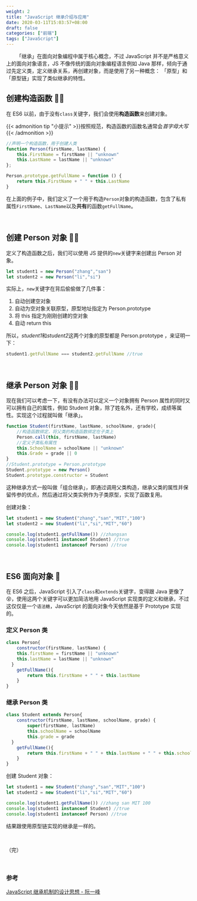 ```yaml
---
weight: 2
title: "JavaScript 继承介绍与应用"
date: 2020-03-11T15:03:57+08:00
draft: false
categories: ["前端"]
tags: ["JavaScript"]
---
```


&emsp;&emsp;「继承」在面向对象编程中属于核心概念，不过 JavaScript 并不是严格意义上的面向对象语言，JS 不像传统的面向对象编程语言例如 Java 那样，倾向于通过先定义类，定义继承关系，再创建对象，而是使用了另一种概念： 「原型」和「原型链」实现了类似继承的特性。   

## 创建构造函数 :man_mechanic:

在 ES6 以前，由于没有`class`关键字，我们会使用**构造函数**来创建对象。

{{< admonition tip "小提示" >}}按照规范，构造函数的函数名通常会*首字母大写*{{< /admonition >}}

```javascript
//声明一个构造函数，用于创建人类
function Person(firstName, lastName) {
    this.FirstName = firstName || "unknown"
    this.LastName = lastName || "unknown"
};

Person.prototype.getFullName = function () {
    return this.FirstName + " " + this.LastName
}
```

在上面的例子中，我们定义了一个用于构造`Person`对象的构造函数，包含了私有属性`FirstName`、`LastName`以及**共有**的函数`getFullName`。  

&nbsp;

## 创建 Person 对象 :pouting_man:

定义了构造函数之后，我们可以使用 JS 提供的`new`关键字来创建出 Person 对象。

```javascript
let student1 = new Person("zhang","san")
let student2 = new Person("li","si")
```

实际上，`new`关键字在背后偷偷做了几件事：

1. 自动创建空对象
2. 自动为空对象关联原型，原型地址指定为 Person.prototype
3. 将 this 指定为刚刚创建的空对象
4. 自动 return this

所以，*student1*和*student2*这两个对象的原型都是 Person.prototype ，来证明一下：

```javascript
student1.getFullName === student2.getFullName //true
```

&nbsp;

## 继承 Person 对象 :man_student:

现在我们可以考虑一下，有没有办法可以定义一个对象拥有 Person 属性的同时又可以拥有自己的属性，例如 Student 对象，除了姓名外，还有学校，成绩等属性。实现这个过程就叫做「继承」。

```javascript
function Student(firstName, lastName, schoolName, grade){
    //构造函数绑定，将父类的构造函数绑定在子类上
    Person.call(this, firstName, lastName)
	//定义子类私有属性
    this.SchoolName = schoolName || "unknown"
    this.Grade = grade || 0
}
//Student.prototype = Person.prototype
Student.prototype = new Person()
Student.prototype.constructor = Student
```

这种继承方式一般叫做「组合继承」，即通过调用父类构造，继承父类的属性并保留传参的优点，然后通过将父类实例作为子类原型，实现了函数复用。

创建对象：

```javascript
let student1 = new Student("zhang","san","MIT","100")
let student2 = new Student("li","si","MIT","60")

console.log(student1.getFullName()) //zhangsan
console.log(student1 instanceof Student) //true
console.log(student1 instanceof Person) //true
```

&nbsp;

## ES6 面向对象 :angel:

在 ES6 之后，JavaScript 引入了`class`和`extends`关键字，变得跟 Java 更像了:dizzy_face:，使用这两个关键字可以更加简洁地用 JavaScript 实现类的定义和继承，不过这仅仅是一个`语法糖`，JavaScript 的面向对象今天依然是基于 Prototype 实现的。

### 定义 Person 类

```javascript
class Person{
    constructor(firstName, lastName) {
    this.firstName = firstName || "unknown"
    this.lastName = lastName || "unknown"
  }
    getFullName(){
        return this.firstName + " " + this.lastName
    }
}
```

### 继承 Person 类

```javascript
class Student extends Person{
    constructor(firstName, lastName, schoolName, grade) {
    	super(firstName, lastName)
    	this.schoolName = schoolName
    	this.grade = grade
  }
    getFullName(){
        return this.firstName + " " + this.lastName + " " + this.schoolName + " " + this.grade
    }
}
```

创建 Student 对象：

```javascript
let student1 = new Student("zhang","san","MIT","100")
let student2 = new Student("li","si","MIT","60")

console.log(student1.getFullName()) //zhang san MIT 100
console.log(student1 instanceof Student) //true
console.log(student1 instanceof Person) //true
```

结果跟使用原型链实现的继承是一样的。

&nbsp;

（完）

&nbsp;

### 参考

[JavaScript 继承机制的设计思想 - 阮一峰](http://www.ruanyifeng.com/blog/2011/06/designing_ideas_of_inheritance_mechanism_in_javascript.html)

